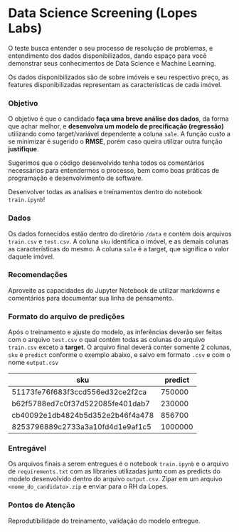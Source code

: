 
# Data Science Screening (Lopes Labs)

O teste busca entender o seu processo de resolução de problemas, e entendimento dos dados disponibilizados, dando espaço para você demonstrar seus conhecimentos de Data Science e Machine Learning.

Os dados disponibilizados são de sobre imóveis e seu respectivo preço, as features disponibilizadas representam as características de cada imóvel.

### Objetivo
O objetivo é que o candidado **faça uma breve análise dos dados**, da forma que achar melhor, e **desenvolva um modelo de precificação (regressão)** utilizando como target/variável dependente a coluna `sale`. A função custo a se minimizar é sugerido o **RMSE**, porém caso queira utilizar outra função **justifique**.

Sugerimos que o código desenvolvido tenha todos os comentários necessários para entendermos o processo, bem como boas práticas de programação e desenvolvimento de software.

Desenvolver todas as analises e treinamentos dentro do notebook `train.ipynb`!

### Dados
Os dados fornecidos estão dentro do diretório `/data` e contém dois arquivos `train.csv` e `test.csv`. A coluna `sku` identifica o imóvel, e as demais colunas as características do mesmo. A coluna `sale` é a target, que significa o valor daquele imóvel.
### Recomendações
Aproveite as capacidades do Jupyter Notebook de utilizar markdowns e comentários para documentar sua linha de pensamento.

### Formato do arquivo de predições
Após o treinamento e ajuste do modelo, as inferências deverão ser feitas com o arquivo `test.csv` o qual contém todas as colunas do arquivo `train.csv` exceto a **target**. O arquivo final deverá conter somente 2 colunas, `sku` e `predict` conforme o exemplo abaixo, e salvo em formato `.csv` e com o nome `output.csv`

| sku | predict |
|---|---|
| 51173fe76f683f3ccd556ed32ce2f2ca | 750000 |
| b62f5788ed7c0f37d522085fe401dab7 | 230000 |
| cb40092e1db4824b5d352e2b46f4a478 | 856700 |
| 8253796889c2733a3a10fd4d1e9af1c5 | 1000000 |

### Entregável

Os arquivos finais a serem entregues é o notebook `train.ipynb` e o arquivo de `requirements.txt` com as libraries utilizadas junto com as predicts do modelo desenvolvido dentro do arquivo `output.csv`.
Zipar em um arquivo `<nome_do_candidato>.zip` e enviar para o RH da Lopes.


### Pontos de Atenção
Reprodutibilidade do treinamento, validação do modelo entregue.
